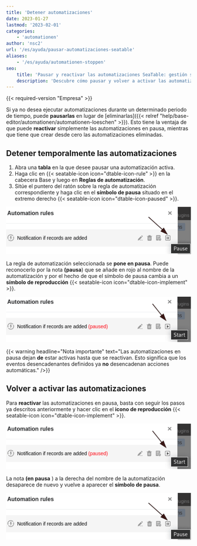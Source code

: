 ```yaml
---
title: 'Detener automatizaciones'
date: 2023-01-27
lastmod: '2023-02-01'
categories:
    - 'automationen'
author: 'nsc2'
url: '/es/ayuda/pausar-automatizaciones-seatable'
aliases:
    - '/es/ayuda/automationen-stoppen'
seo:
    title: 'Pausar y reactivar las automatizaciones SeaTable: gestión sencilla para empresas'
    description: 'Descubre cómo pausar y volver a activar las automatizaciones en SeaTable Enterprise para controlar flujos sin perder configuraciones ni datos importantes.'
---
```


{{< required-version "Empresa" >}}

Si ya no desea ejecutar automatizaciones durante un determinado periodo de tiempo, puede **pausarlas** en lugar de [eliminarlas]({{< relref "help/base-editor/automationen/automationen-loeschen" >}}). Esto tiene la ventaja de que puede **reactivar** simplemente las automatizaciones en pausa, mientras que tiene que crear desde cero las automatizaciones eliminadas.

## Detener temporalmente las automatizaciones

1. Abra una **tabla** en la que desee pausar una automatización activa.
2. Haga clic en {{< seatable-icon icon="dtable-icon-rule" >}} en la cabecera Base y luego en **Reglas de automatización**.
3. Sitúe el puntero del ratón sobre la regla de automatización correspondiente y haga clic en el **símbolo de pausa** situado en el extremo derecho {{< seatable-icon icon="dtable-icon-paused" >}}.

![Pausar automatizaciones](images/pause-an-automation-1.png)

La regla de automatización seleccionada se **pone en pausa**. Puede reconocerlo por la nota **(pausa**) que se añade en rojo al nombre de la automatización y por el hecho de que el símbolo de pausa cambia a un **símbolo de reproducción** {{< seatable-icon icon="dtable-icon-implement" >}}.

![Reactivar una automatización en pausa](images/reactivate-paused-automations.png)

{{< warning  headline="Nota importante"  text="Las automatizaciones en pausa dejan **de** estar activas hasta que se reactivan. Esto significa que los eventos desencadenantes definidos ya **no** desencadenan acciones automáticas." />}}

## Volver a activar las automatizaciones

Para **reactivar** las automatizaciones en pausa, basta con seguir los pasos ya descritos anteriormente y hacer clic en el **icono de reproducción** {{< seatable-icon icon="dtable-icon-implement" >}}.

![Reactivar una automatización en pausa](images/reactivate-paused-automations.png)

La nota **(en pausa** ) a la derecha del nombre de la automatización desaparece de nuevo y vuelve a aparecer el **símbolo de pausa**.

![Pausar automatizaciones](images/pause-an-automation-1.png)
